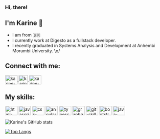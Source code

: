 ### Hi, there!
## I'm Karine 🙆

- I am from 🇧🇷
- I currently work at Digesto as a fullstack developer.
- I recently graduated in Systems Analysis and Development at Anhembi Morumbi University. \o/

## Connect with me:
<a href="https://www.linkedin.com/in/karine-martins101/" target="_blank">
  <img align="center" alt="karine-linkedin" height="30" width="40" src="https://cdn.jsdelivr.net/gh/devicons/devicon/icons/linkedin/linkedin-original.svg" style="max-width:100%;">
</a>
<a href="https://www.instagram.com/xkmartins/" target="_blank">
  <img align="center" alt="karine-instagram" height="30" width="30" src="https://cdn.icon-icons.com/icons2/1753/PNG/512/iconfinder-social-media-applications-3instagram-4102579_113804.png" style="max-width:100%;">
</a>
<a href="https://www.facebook.com/karine.martinssantos/" target="_blank">
  <img align="center" alt="karine-facebook" height="30" width="40" src="https://cdn.jsdelivr.net/gh/devicons/devicon/icons/facebook/facebook-original.svg" style="max-width:100%;">
</a>

## My skills:
  <img src="https://cdn.jsdelivr.net/gh/devicons/devicon/icons/html5/html5-original.svg" align="center" alt="html-skill" height="30" width="40"  style="max-width:100%;"> </img>
  <img src="https://cdn.jsdelivr.net/gh/devicons/devicon/icons/javascript/javascript-original.svg" align="center" alt="javascript-skill" height="30" width="40"  style="max-width:100%;"></img>
  <img src="https://cdn.jsdelivr.net/gh/devicons/devicon/icons/css3/css3-original.svg" align="center" alt="css-skill" height="30" width="40"  style="max-width:100%;"></img>
  <img src="https://cdn.jsdelivr.net/gh/devicons/devicon/icons/angularjs/angularjs-original.svg" align="center" alt="angular-skill" height="30" width="40" style="max-width:100%;"></img>
   <img src="https://cdn.jsdelivr.net/gh/devicons/devicon/icons/typescript/typescript-original.svg" align="center" alt="typescript-skill" height="30" width="40" style="max-width:100%;"></img>
    <img src="https://cdn.jsdelivr.net/gh/devicons/devicon/icons/graphql/graphql-plain.svg" align="center" alt="graphql-skill" height="30" width="40" style="max-width:100%;"></img>
    <img src="https://cdn.jsdelivr.net/gh/devicons/devicon/icons/git/git-original.svg" align="center" alt="git-skill" height="30" width="40" style="max-width:100%;"></img>
     <img src="https://cdn.jsdelivr.net/gh/devicons/devicon/icons/bootstrap/bootstrap-plain.svg" align="center" alt="bootstrap-skill" height="30" width="40" style="max-width:100%;"></img>
      <img src="https://cdn.jsdelivr.net/gh/devicons/devicon/icons/java/java-original.svg" align="center" alt="java-skill" height="30" width="40" style="max-width:100%;"></img>
       
![Karine's GitHub stats](https://github-readme-stats.vercel.app/api?username=kmartinss&show_icons=true&theme=radical)

[![Top Langs](https://github-readme-stats.vercel.app/api/top-langs/?username=kmartinss)](https://github.com/kmartinss/github-readme-stats)





